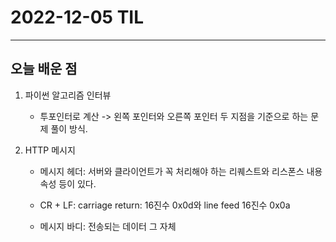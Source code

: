 # 2022-12-05 TIL

---

## 오늘 배운 점

1. 파이썬 알고리즘 인터뷰
    - 투포인터로 계산 ->  왼쪽 포인터와 오른쪽 포인터 두 지점을 기준으로 하는 문제 풀이 방식.

2. HTTP 메시지
    - 메시지 헤더: 서버와 클라이언트가 꼭 처리해야 하는 리퀘스트와 리스폰스 내용 속성 등이 있다.

    - CR + LF: carriage return: 16진수 0x0d와 line feed 16진수 0x0a

    - 메시지 바디: 전송되는 데이터 그 자체